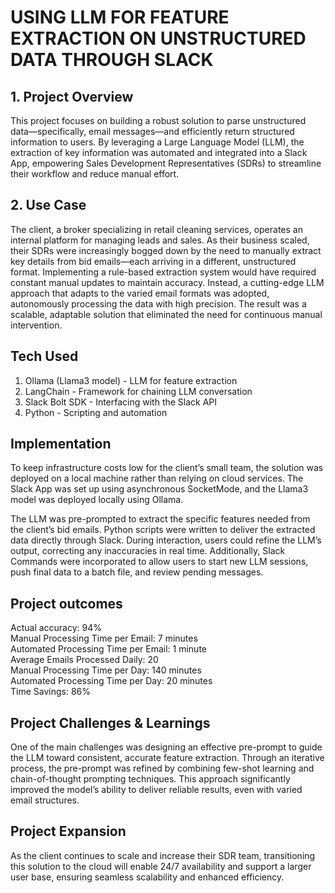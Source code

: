 # USING LLM FOR FEATURE EXTRACTION ON UNSTRUCTURED DATA THROUGH SLACK

## 1. Project Overview
This project focuses on building a robust solution to parse unstructured data—specifically, email messages—and efficiently return structured information to users. By leveraging a Large Language Model (LLM), the extraction of key information was automated and integrated into a Slack App, empowering Sales Development Representatives (SDRs) to streamline their workflow and reduce manual effort.

## 2. Use Case
The client, a broker specializing in retail cleaning services, operates an internal platform for managing leads and sales. As their business scaled, their SDRs were increasingly bogged down by the need to manually extract key details from bid emails—each arriving in a different, unstructured format. Implementing a rule-based extraction system would have required constant manual updates to maintain accuracy. Instead, a cutting-edge LLM approach that adapts to the varied email formats was adopted, autonomously processing the data with high precision. The result was a scalable, adaptable solution that eliminated the need for continuous manual intervention.

## Tech Used
1. Ollama (Llama3 model) - LLM for feature extraction
2. LangChain - Framework for chaining LLM conversation
3. Slack Bolt SDK - Interfacing with the Slack API
5. Python - Scripting and automation

## Implementation
To keep infrastructure costs low for the client’s small team, the solution was deployed on a local machine rather than relying on cloud services. The Slack App was set up using asynchronous SocketMode, and the Llama3 model was deployed locally using Ollama.

The LLM was pre-prompted to extract the specific features needed from the client’s bid emails. Python scripts were written to deliver the extracted data directly through Slack. During interaction, users could refine the LLM’s output, correcting any inaccuracies in real time. Additionally, Slack Commands were incorporated to allow users to start new LLM sessions, push final data to a batch file, and review pending messages.

## Project outcomes
Actual accuracy: 94%<br>
Manual Processing Time per Email: 7 minutes<br>
Automated Processing Time per Email: 1 minute<br>
Average Emails Processed Daily: 20<br>
Manual Processing Time per Day: 140 minutes<br>
Automated Processing Time per Day: 20 minutes<br>
Time Savings: 86%

## Project Challenges & Learnings
One of the main challenges was designing an effective pre-prompt to guide the LLM toward consistent, accurate feature extraction. Through an iterative process, the pre-prompt was refined by combining few-shot learning and chain-of-thought prompting techniques. This approach significantly improved the model’s ability to deliver reliable results, even with varied email structures.

## Project Expansion
As the client continues to scale and increase their SDR team, transitioning this solution to the cloud will enable 24/7 availability and support a larger user base, ensuring seamless scalability and enhanced efficiency.
